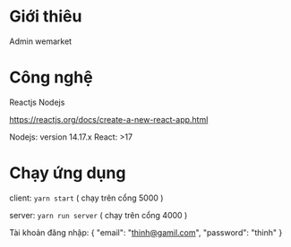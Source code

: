 # Giới thiêu
Admin wemarket

# Công nghệ
Reactjs Nodejs

https://reactjs.org/docs/create-a-new-react-app.html

Nodejs: version 14.17.x
React: >17
# Chạy ứng dụng
client: `yarn start`  ( chạy trên cổng 5000 )

server: `yarn run server` ( chạy trên cổng 4000 )

Tài khoản đăng nhập:
{
    "email": "thinh@gamil.com",
    "password": "thinh"
}
